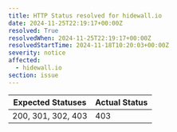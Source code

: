 ```yaml
---
title: HTTP Status resolved for hidewall.io
date: 2024-11-25T22:19:17+00:00Z
resolved: True
resolvedWhen: 2024-11-25T22:19:17+00:00Z
resolvedStartTime: 2024-11-18T10:20:03+00:00Z
severity: notice
affected:
  - hidewall.io
section: issue
---
```


| Expected Statuses | Actual Status  |
|-------------------|----------------|
| 200, 301, 302, 403 | 403 |
